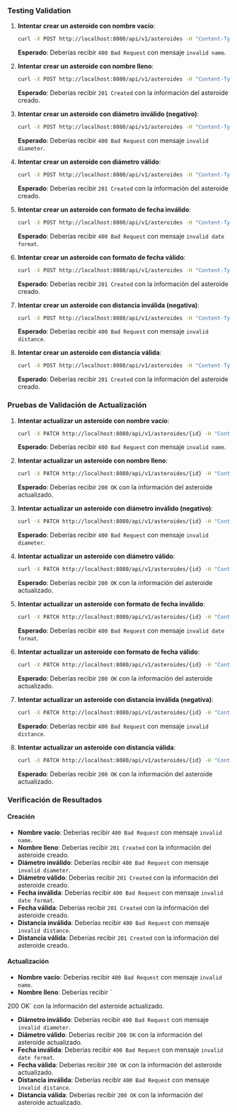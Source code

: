 ### Testing Validation 

1. **Intentar crear un asteroide con nombre vacío**:
   ```bash
   curl -X POST http://localhost:8080/api/v1/asteroides -H "Content-Type: application/json" -d '{"name": "", "diameter": 123.4, "discovery_date": "01-01-2024", "observations": "Ninguna", "distances": []}' -b cookies.txt
   ```
   **Esperado**: Deberías recibir `400 Bad Request` con mensaje `invalid name`.

2. **Intentar crear un asteroide con nombre lleno**:
   ```bash
   curl -X POST http://localhost:8080/api/v1/asteroides -H "Content-Type: application/json" -d '{"name": "Test Asteroid", "diameter": 123.4, "discovery_date": "01-01-2024", "observations": "Ninguna", "distances": []}' -b cookies.txt
   ```
   **Esperado**: Deberías recibir `201 Created` con la información del asteroide creado.

3. **Intentar crear un asteroide con diámetro inválido (negativo)**:
   ```bash
   curl -X POST http://localhost:8080/api/v1/asteroides -H "Content-Type: application/json" -d '{"name": "Test Asteroid", "diameter": -123.4, "discovery_date": "01-01-2024", "observations": "Ninguna", "distances": []}' -b cookies.txt
   ```
   **Esperado**: Deberías recibir `400 Bad Request` con mensaje `invalid diameter`.

4. **Intentar crear un asteroide con diámetro válido**:
   ```bash
   curl -X POST http://localhost:8080/api/v1/asteroides -H "Content-Type: application/json" -d '{"name": "Test Asteroid", "diameter": 123.4, "discovery_date": "01-01-2024", "observations": "Ninguna", "distances": []}' -b cookies.txt
   ```
   **Esperado**: Deberías recibir `201 Created` con la información del asteroide creado.

5. **Intentar crear un asteroide con formato de fecha inválido**:
   ```bash
   curl -X POST http://localhost:8080/api/v1/asteroides -H "Content-Type: application/json" -d '{"name": "Test Asteroid", "diameter": 123.4, "discovery_date": "2024-01-01", "observations": "Ninguna", "distances": []}' -b cookies.txt
   ```
   **Esperado**: Deberías recibir `400 Bad Request` con mensaje `invalid date format`.

6. **Intentar crear un asteroide con formato de fecha válido**:
   ```bash
   curl -X POST http://localhost:8080/api/v1/asteroides -H "Content-Type: application/json" -d '{"name": "Test Asteroid", "diameter": 123.4, "discovery_date": "01-01-2024", "observations": "Ninguna", "distances": []}' -b cookies.txt
   ```
   **Esperado**: Deberías recibir `201 Created` con la información del asteroide creado.

7. **Intentar crear un asteroide con distancia inválida (negativa)**:
   ```bash
   curl -X POST http://localhost:8080/api/v1/asteroides -H "Content-Type: application/json" -d '{"name": "Test Asteroid", "diameter": 123.4, "discovery_date": "01-01-2024", "observations": "Ninguna", "distances": [{"date": "01-01-2024", "distance": -1}]}' -b cookies.txt
   ```
   **Esperado**: Deberías recibir `400 Bad Request` con mensaje `invalid distance`.

8. **Intentar crear un asteroide con distancia válida**:
   ```bash
   curl -X POST http://localhost:8080/api/v1/asteroides -H "Content-Type: application/json" -d '{"name": "Test Asteroid", "diameter": 123.4, "discovery_date": "01-01-2024", "observations": "Ninguna", "distances": [{"date": "01-01-2024", "distance": 1.2}]}' -b cookies.txt
   ```
   **Esperado**: Deberías recibir `201 Created` con la información del asteroide creado.

### Pruebas de Validación de Actualización

1. **Intentar actualizar un asteroide con nombre vacío**:
   ```bash
   curl -X PATCH http://localhost:8080/api/v1/asteroides/{id} -H "Content-Type: application/json" -d '{"name": ""}' -b cookies.txt
   ```
   **Esperado**: Deberías recibir `400 Bad Request` con mensaje `invalid name`.

2. **Intentar actualizar un asteroide con nombre lleno**:
   ```bash
   curl -X PATCH http://localhost:8080/api/v1/asteroides/{id} -H "Content-Type: application/json" -d '{"name": "Updated Test Asteroid"}' -b cookies.txt
   ```
   **Esperado**: Deberías recibir `200 OK` con la información del asteroide actualizado.

3. **Intentar actualizar un asteroide con diámetro inválido (negativo)**:
   ```bash
   curl -X PATCH http://localhost:8080/api/v1/asteroides/{id} -H "Content-Type: application/json" -d '{"diameter": -123.4}' -b cookies.txt
   ```
   **Esperado**: Deberías recibir `400 Bad Request` con mensaje `invalid diameter`.

4. **Intentar actualizar un asteroide con diámetro válido**:
   ```bash
   curl -X PATCH http://localhost:8080/api/v1/asteroides/{id} -H "Content-Type: application/json" -d '{"diameter": 123.4}' -b cookies.txt
   ```
   **Esperado**: Deberías recibir `200 OK` con la información del asteroide actualizado.

5. **Intentar actualizar un asteroide con formato de fecha inválido**:
   ```bash
   curl -X PATCH http://localhost:8080/api/v1/asteroides/{id} -H "Content-Type: application/json" -d '{"discovery_date": "2024-01-01"}' -b cookies.txt
   ```
   **Esperado**: Deberías recibir `400 Bad Request` con mensaje `invalid date format`.

6. **Intentar actualizar un asteroide con formato de fecha válido**:
   ```bash
   curl -X PATCH http://localhost:8080/api/v1/asteroides/{id} -H "Content-Type: application/json" -d '{"discovery_date": "01-01-2024"}' -b cookies.txt
   ```
   **Esperado**: Deberías recibir `200 OK` con la información del asteroide actualizado.

7. **Intentar actualizar un asteroide con distancia inválida (negativa)**:
   ```bash
   curl -X PATCH http://localhost:8080/api/v1/asteroides/{id} -H "Content-Type: application/json" -d '{"distances": [{"date": "01-01-2024", "distance": -1}]}' -b cookies.txt
   ```
   **Esperado**: Deberías recibir `400 Bad Request` con mensaje `invalid distance`.

8. **Intentar actualizar un asteroide con distancia válida**:
   ```bash
   curl -X PATCH http://localhost:8080/api/v1/asteroides/{id} -H "Content-Type: application/json" -d '{"distances": [{"date": "01-01-2024", "distance": 1.2}]}' -b cookies.txt
   ```
   **Esperado**: Deberías recibir `200 OK` con la información del asteroide actualizado.

### Verificación de Resultados

#### Creación

- **Nombre vacío**: Deberías recibir `400 Bad Request` con mensaje `invalid name`.
- **Nombre lleno**: Deberías recibir `201 Created` con la información del asteroide creado.
- **Diámetro inválido**: Deberías recibir `400 Bad Request` con mensaje `invalid diameter`.
- **Diámetro válido**: Deberías recibir `201 Created` con la información del asteroide creado.
- **Fecha inválida**: Deberías recibir `400 Bad Request` con mensaje `invalid date format`.
- **Fecha válida**: Deberías recibir `201 Created` con la información del asteroide creado.
- **Distancia inválida**: Deberías recibir `400 Bad Request` con mensaje `invalid distance`.
- **Distancia válida**: Deberías recibir `201 Created` con la información del asteroide creado.

#### Actualización

- **Nombre vacío**: Deberías recibir `400 Bad Request` con mensaje `invalid name`.
- **Nombre lleno**: Deberías recibir `

200 OK` con la información del asteroide actualizado.
- **Diámetro inválido**: Deberías recibir `400 Bad Request` con mensaje `invalid diameter`.
- **Diámetro válido**: Deberías recibir `200 OK` con la información del asteroide actualizado.
- **Fecha inválida**: Deberías recibir `400 Bad Request` con mensaje `invalid date format`.
- **Fecha válida**: Deberías recibir `200 OK` con la información del asteroide actualizado.
- **Distancia inválida**: Deberías recibir `400 Bad Request` con mensaje `invalid distance`.
- **Distancia válida**: Deberías recibir `200 OK` con la información del asteroide actualizado.
